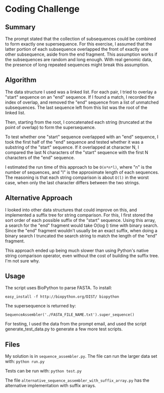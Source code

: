 # Coding Challenge

## Summary

The prompt stated that the collection of subsequences could be combined to form exactly one supersequence. For this 
exercise, I assumed that the latter portion of each subsequence overlapped the front of exactly one other subsequence, 
aside from the end fragment. This assumption works if the subsequences are random and long enough. With real genomic
data, the presence of long repeated sequences might break this assumption.

## Algorithm

The data structure I used was a linked list. For each pair, I tried to overlay a "start" sequence on an "end" sequence.
If I found a match, I recorded the index of overlap, and removed the "end" sequence from a list of unmatched
subsequences. The last sequence left from this list was the root of the linked list.

Then, starting from the root, I concatenated each string (truncated at the point of overlap) to form the supersequence. 

To test whether one "start" sequence overlapped with an "end" sequence, I took the first half of the "end" sequence and 
tested whether it was a substring of the "start" sequence. If it overlapped at character N, I compared the last N 
characters of the "start" sequence with the first N characters of the "end" sequence.
 
I estimated the run time of this approach to be `O(n*n*l)`, where "n" is the number of sequences, and "l" is the
approximate length of each sequences. The reasoning is that each string comparison is about `O(l)` in the worst case, when 
only the last character differs between the two strings.

## Alternative Approach

I looked into other data structures that could improve on this, and implemented a suffix tree for string comparison.
For this, I first stored the sort order of each possible suffix of the "start" sequence. Using this array, a search for
the "end" fragment would take O(log l) time with binary search. Since the "end" fragment wouldn't usually be an exact 
suffix, when doing a binary search I truncated the search string to match the length of the "end" fragment.

This approach ended up being much slower than using Python's native string comparison operator, even without the cost of
building the suffix tree. I'm not sure why.

## Usage

The script uses BioPython to parse FASTA. To install:

`easy_install -f http://biopython.org/DIST/ biopython`

The supersequence is returned by:

`SequenceAssembler('./FASTA_FILE_NAME.txt').super_sequence()`

For testing, I used the data from the prompt email, and used the script generate_test_data.py to generate a few more
test scripts.
 
## Files
 
My solution is in `sequence_assembler.py`. The file can run the larger data set with:
`python run.py`

Tests can be run with:
`python test.py`

The file `alternative_sequence_assembler_with_suffix_array.py` has the alternative implementation with suffix arrays.
